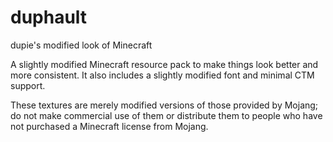 duphault
========

dupie's modified look of Minecraft


A slightly modified Minecraft resource pack to make things look better and more
consistent.
It also includes a slightly modified font and minimal CTM support.

These textures are merely modified versions of those provided by Mojang; do not
make commercial use of them or distribute them to people who have not purchased
a Minecraft license from Mojang.
